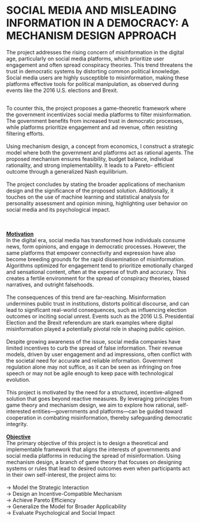 # SOCIAL MEDIA AND MISLEADING INFORMATION IN A DEMOCRACY: A MECHANISM DESIGN APPROACH
The project addresses the rising concern of misinformation in the digital age, particularly on social media platforms, which prioritize user engagement and often spread conspiracy theories. This trend threatens the trust in democratic systems by distorting common political knowledge. Social media users are highly susceptible to misinformation, making these platforms effective tools for political manipulation, as observed during events like the 2016 U.S. elections and Brexit.
<br><br>

 To counter this, the project proposes a game-theoretic framework where the government incentivizes social media platforms to filter misinformation. The government benefits from increased trust in democratic processes, while platforms prioritize engagement and ad revenue, often resisting filtering efforts. 
 <br><br>
Using mechanism design, a concept from economics, I construct a strategic model where both the government and platforms act as rational agents. The proposed mechanism ensures feasibility, budget balance, individual rationality, and strong implementability. It leads to a Pareto- efficient outcome through a generalized Nash equilibrium.
<br><br>
The project concludes by stating the broader applications of mechanism design and the significance of the proposed solution. Additionally, it touches on the use of machine learning and statistical analysis for personality assessment and opinion mining, highlighting user behavior on social media and its psychological impact.

<br><br>
<u><b>Motivation</b></u>
<br>
In the digital era, social media has transformed how individuals consume news, form opinions, and engage in democratic processes. However, the same platforms that empower connectivity and expression have also become breeding grounds for the rapid dissemination of misinformation. Algorithms optimized for engagement tend to prioritize emotionally charged and sensational content, often at the expense of truth and accuracy. This creates a fertile environment for the spread of conspiracy theories, biased narratives, and outright falsehoods.
<br><br>
The consequences of this trend are far-reaching. Misinformation undermines public trust in institutions, distorts political discourse, and can lead to significant real-world consequences, such as
influencing election outcomes or inciting social unrest. Events such as the 2016 U.S. Presidential Election and the Brexit referendum are stark examples where digital misinformation played a potentially pivotal role in shaping public opinion.
<br><br>
Despite growing awareness of the issue, social media companies have limited incentives to curb the spread of false information. Their revenue models, driven by user engagement and ad impressions, often conflict with the societal need for accurate and reliable information. Government regulation alone may not suffice, as it can be seen as infringing on free speech or may not be agile enough to keep pace with technological evolution.
<br><br>
This project is motivated by the need for a structured, incentive-aligned solution that goes beyond reactive measures. By leveraging principles from game theory and mechanism design, we aim to explore how rational, self-interested entities—governments and platforms—can be guided toward cooperation in combating misinformation, thereby safeguarding democratic integrity.
<br><br>
<u><b>Objective</b></u>
<br>
The primary objective of this project is to design a theoretical and implementable framework that aligns the interests of governments and social media platforms in reducing the spread of misinformation. Using mechanism design, a branch of game theory that focuses on designing systems or rules that lead to desired outcomes even when participants act in their own self-interest, the project aims to:
<br><br>
-> Model the Strategic Interaction <br>
-> Design an Incentive-Compatible Mechanism <br>
-> Achieve Pareto Efficiency <br>
-> Generalize the Model for Broader Applicability <br>
-> Evaluate Psychological and Social Impact